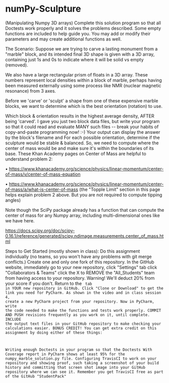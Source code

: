 # numPy-Sculpture
(Manipulating Numpy 3D arrays)
Complete this solution program so that all Doctests work properly and it solves the problems described. Some empty functions are included to help guide you. You may add or modify their parameters and may create additional functions as well.

The Scenario:
Suppose we are trying to carve a lasting monument from a "marble" block, and its intended final 3D shape is given with a 3D array, containing just 1s and 0s to indicate where it will be solid vs empty (removed).

We also have a large rectangular prism of floats in a 3D array. These numbers represent local densities within a block of marble, perhaps having been measured externally using some process like NMR (nuclear magnetic resonance) from 3 axes.

Before we 'carve' or 'sculpt' a shape from one of these expensive marble blocks, we want to determine which is the best orientation (rotation) to use.

Which block & orientation results in the highest average density, AFTER being 'carved'. I gave you just two block data files, but write your program so that it could read and evaluate MANY such files -- break your habits of copy-and-paste programming now! :-) Your output can display the answer by the block's filename and
For each possible orientation, determine if the sculpture would be stable & balanced. So, we need to compute where the center of mass would be and make sure it's within the boundaries of its base.
These Khan Academy pages on Center of Mass are helpful to understand problem 2:

• https://www.khanacademy.org/science/physics/linear-momentum/center-of-mass/v/center-of-mass-equation

• https://www.khanacademy.org/science/physics/linear-momentum/center-of-mass/a/what-is-center-of-mass (the "Topple Limit" section in this page helps explain problem 2 above. But you are not required to compute tipping angles)

Note though the SciPy package already has a function that can compute the center of mass for any Numpy array, including multi-dimensional ones like we have here.

https://docs.scipy.org/doc/scipy-0.16.1/reference/generated/scipy.ndimage.measurements.center_of_mass.html

Steps to Get Started (mostly shown in class):
Do this assignment individually (no teams, so you won't have any problems with git merge conflicts.)
Create one and only one fork of this repository.
In the GitHub website, immediately go to your new repository,
click "Settings" tab
click "Collaborators & Teams"
click the X to REMOVE the "All_Students" team from having access to your repository. Warning! We'll deduct 20% from your score if you don't.
Return to the <Code> tab in YOUR new repository in GitHub.
Click "Clone or Download" to get the link you need for PyCharm.
As shown in the video and in class session 4, create a new PyCharm project from your repository.
Now in PyCharm, write the code needed to make the functions and tests work properly.
COMMIT AND PUSH revisions frequently as you work on it, until complete.
INCLUDE the output text files in your GitHub repository to make checking your calculations easier.
BONUS CREDIT!
You can get extra credit on this assignment by doing either of these things:

Writing enough Doctests in your program so that the Doctests With Coverage report in PyCharm shows at least 95% for the numpy_marble_solution.py file.
Configuring TravisCI to work on your repository and showing proof, such taking a screenshot of your build history and committing that screen shot image into your GitHub repository where we can see it. Remember you get TravisCI free as part of the GitHub "StudentPack"
